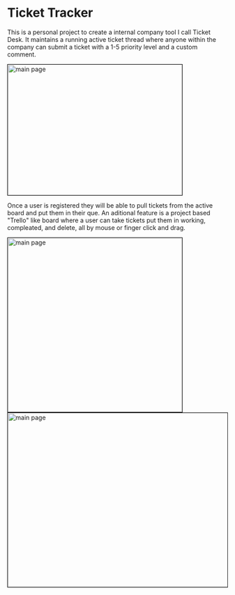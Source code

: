 # Ticket Tracker

This is a personal project to create a internal company tool I call Ticket Desk. It maintains a running active ticket thread where anyone within the company can submit a ticket with a 1-5 priority level and a custom comment.

<image src='/ticket_tracker/src/Images/mainPage.png' alt='main page' height='300px' width='400px' style='border:1px solid black' align='center' />

Once a user is registered they will be able to pull tickets from the active board and put them in their que. 
An aditional feature is a project based "Trello" like board where a user can take tickets put them in working, compleated, and delete, all by mouse or finger click and drag.

<image src='/ticket_tracker/src/Images/userPage.png' alt='main page' height='400px' width='400px' style='border:1px solid black' /> <image src='ticket_tracker/src/Images/kanban1.png' alt='main page' height='400px' width='600px' style='border:1px solid black' />
